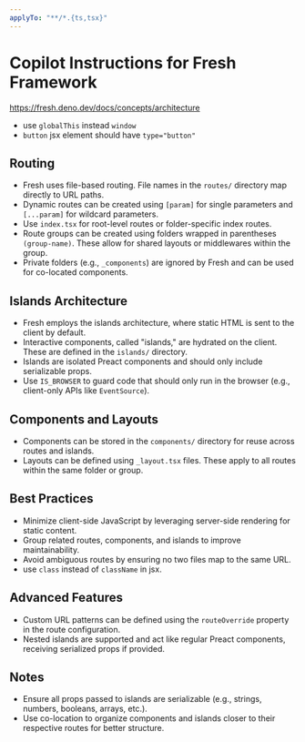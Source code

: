```yaml
---
applyTo: "**/*.{ts,tsx}"
---
```


# Copilot Instructions for Fresh Framework

https://fresh.deno.dev/docs/concepts/architecture

- use `globalThis` instead `window`
- `button` jsx element should have `type="button"`

## Routing

- Fresh uses file-based routing. File names in the `routes/` directory map
  directly to URL paths.
- Dynamic routes can be created using `[param]` for single parameters and
  `[...param]` for wildcard parameters.
- Use `index.tsx` for root-level routes or folder-specific index routes.
- Route groups can be created using folders wrapped in parentheses
  `(group-name)`. These allow for shared layouts or middlewares within the
  group.
- Private folders (e.g., `_components`) are ignored by Fresh and can be used for
  co-located components.

## Islands Architecture

- Fresh employs the islands architecture, where static HTML is sent to the
  client by default.
- Interactive components, called "islands," are hydrated on the client. These
  are defined in the `islands/` directory.
- Islands are isolated Preact components and should only include serializable
  props.
- Use `IS_BROWSER` to guard code that should only run in the browser (e.g.,
  client-only APIs like `EventSource`).

## Components and Layouts

- Components can be stored in the `components/` directory for reuse across
  routes and islands.
- Layouts can be defined using `_layout.tsx` files. These apply to all routes
  within the same folder or group.

## Best Practices

- Minimize client-side JavaScript by leveraging server-side rendering for static
  content.
- Group related routes, components, and islands to improve maintainability.
- Avoid ambiguous routes by ensuring no two files map to the same URL.
- use `class` instead of `className` in jsx.

## Advanced Features

- Custom URL patterns can be defined using the `routeOverride` property in the
  route configuration.
- Nested islands are supported and act like regular Preact components, receiving
  serialized props if provided.

## Notes

- Ensure all props passed to islands are serializable (e.g., strings, numbers,
  booleans, arrays, etc.).
- Use co-location to organize components and islands closer to their respective
  routes for better structure.
